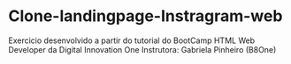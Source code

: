 # Clone-landingpage-Instragram-web
Exercicio desenvolvido a partir do tutorial do BootCamp HTML Web Developer da Digital Innovation One
Instrutora: Gabriela Pinheiro (B8One)
